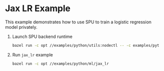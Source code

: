 # Jax LR Example

This example demonstrates how to use SPU to train a logistic regression model privately.

1. Launch SPU backend runtime

    ```sh
    bazel run -c opt //examples/python/utils:nodectl -- -c examples/python/conf/2pc_semi2k.json up
    ```

2. Run `jax_lr` example

    ```sh
    bazel run -c opt //examples/python/ml/jax_lr
    ```

